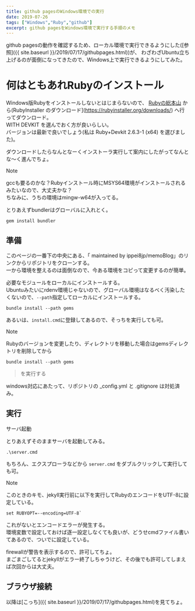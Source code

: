 ```yaml
---
title: github pagesのWindows環境での実行
date: 2019-07-26
tags: ["Windows","Ruby","github"]
excerpt: github pagesをWindows環境で実行する手順のメモ
---
```


github pagesの動作を確認するため、ローカル環境で実行できるようにした([参照]({{ site.baseurl }}/2019/07/17/githubpages.html))が、
わざわざUbuntu立ち上げるのが面倒になってきたので、Windows上で実行できるようにしてみた。  

# 何はともあれRubyのインストール
Windows版Rubyをインストールしないとはじまらないので、
[Rubyの総本山](https://www.ruby-lang.org/ja/) から(RubyInstaller のダウンロード](https://rubyinstaller.org/downloads/)
へ行ってダウンロード。  
WITH DEVKIT を選んでおく方が良いらしい。  
バージョンは最新で良いでしょう(私は Ruby+Devkit 2.6.3-1 (x64) を選びました)。  

ダウンロードしたらなんとなーくインストーラ実行して案内にしたがってなんとな～く進んでちょ。  

> [!NOTE]
> gccも要るのかな？Rubyインストール時にMSYS64環境がインストールされるみたいなので、大丈夫かな？  
> ちなみに、うちの環境はmingw-w64が入ってる。  

とりあえずbundlerはグローバルに入れとく。
```
gem install bundler
```



## 準備

このページの一番下の中央にある、「 maintained by ippei8jp/memoBlog」のリンクからリポジトリをクローンする。  
一から環境を整えるのは面倒なので、今ある環境をコピって変更するのが簡単。  

必要なモジュールをローカルにインストールする。  
Ubuntuみたいにrdenv環境じゃないので、グローバル環境はなるべく汚染したくないので、`--path`指定してローカルにインストールする。  

```
bundle install --path gems
```

あるいは、`install.cmd`に登録してあるので、そっちを実行しても可。

>[!NOTE]
> Rubyのバージョンを変更したり、ディレクトリを移動した場合はgemsディレクトリを削除してから
```
bundle install --path gems
```
>を実行する

windows対応にあたって、リポジトリの _config.yml と .gitignore は対処済み。

## 実行

サーバ起動

とりあえずそのままサーバを起動してみる。

```
.\server.cmd
```

もちろん、エクスプローラなどから ```server.cmd``` をダブルクリックして実行しても可。  

> [!NOTE]
> このときのキモ、jekyll実行前に以下を実行してRubyのエンコードをUTF-8に設定している。  
> ```
> set RUBYOPT=--encoding=UTF-8`  
> ```
> これがないとエンコードエラーが発生する。  
> 環境変数で設定しておけば逐一設定しなくても良いが、どうせcmdファイル書いてあるので、ついでに設定している。

firewallが警告を表示するので、許可してちょ。  
まごまごしてるとjekyllがエラー終了しちゃうけど、その後でも許可してしまえば次回からは大丈夫。  

## ブラウザ接続

以降は[こっち]({{ site.baseurl }}/2019/07/17/githubpages.html)を見てちょ。  

